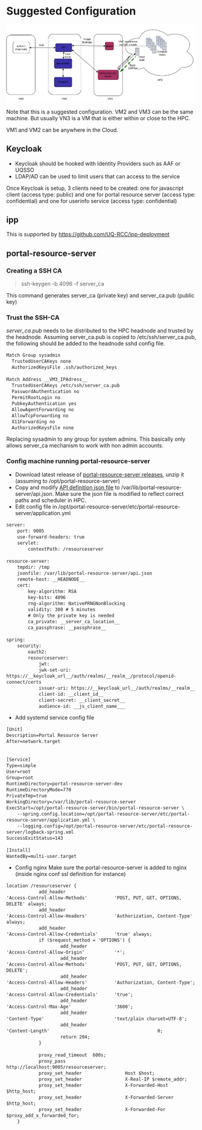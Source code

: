 # Suggested Configuration
![image](images/configuration.png)

Note that this is a suggested configuration. VM2 and VM3 can be the same machine. But usually VN3 is a VM that is either within or close to the HPC. 

VM1 and VM2 can be anywhere in the Cloud. 

## Keycloak
* Keycloak should be hooked with Identity Providers such as AAF or UQSSO
* LDAP/AD can be used to limit users that can access to the service

 Once Keycloak is setup, 3 clients need to be created: one for javascript client (access type: public) and one for portal resource server (access type: confidential) and one for userinfo service (access type: confidential)

## ipp
This is supported by https://github.com/UQ-RCC/ipp-deployment

## portal-resource-server

### Creating a SSH CA

> ssh-keygen -b 4096 -f server_ca

This command generates server_ca (private key) and server_ca.pub (public key)

### Trust the SSH-CA
*server_ca.pub* needs to be distributed to the HPC headnode and trusted by the headnode. 
Assuming server_ca.pub is copied to /etc/ssh/server_ca.pub, the following should be added to the headnode sshd config file.

> 
    Match Group sysadmin
      TrustedUserCAKeys none
      AuthorizedKeysFile .ssh/authorized_keys

    Match Address __VM3_IPAdress__
      TrustedUserCAKeys /etc/ssh/server_ca.pub
      PasswordAuthentication no
      PermitRootLogin no
      PubkeyAuthentication yes
      AllowAgentForwarding no
      AllowTcpForwarding no
      X11Forwarding no
      AuthorizedKeysFile none 

Replacing sysadmin to any group for system admins. This basically only allows server_ca mechanism to work with non admin accounts.

### Config machine running portal-resource-server
* Download latest release of [portal-resource-server releases](https://github.com/UQ-RCC/portal-resource-server/releases), unzip it (assuming to /opt/portal-resource-server)
* Copy and modify [API definition json file](https://github.com/UQ-RCC/ipp-scripts/blob/main/wiener_prod.json) to /var/lib/portal-resource-server/api.json. Make sure the json file is modified to reflect correct paths and scheduler in HPC. 
* Edit config file in /opt/portal-resource-server/etc/portal-resource-server/application.yml

> 
    server:
        port: 9005
        use-forward-headers: true
        servlet:
            contextPath: /resourceserver

    resource-server:
        tmpdir: /tmp
        jsonfile: /var/lib/portal-resource-server/api.json
        remote-host: __HEADNODE__
        cert:
            key-algorithm: RSA
            key-bits: 4096
            rng-algorithm: NativePRNGNonBlocking
            validity: 300 # 5 minutes
            # Only the private key is needed
            ca_private: __server_ca_location__
            ca_passphrase: __passphrase__

    spring:
        security:
            oauth2:
            resourceserver:
                jwt:
                jwk-set-uri: https://__keycloak_url__/auth/realms/__realm__/protocol/openid-connect/certs
                issuer-uri: https://__keycloak_url__/auth/realms/__realm__
                client-id: __client_id__
                client-secret: __client_secret__
                audience-id: __js_client_name___


* Add systemd service config file
> 
    [Unit]
    Description=Portal Resource Server
    After=network.target


    [Service]
    Type=simple
    User=root
    Group=root
    RuntimeDirectory=portal-resource-server-dev
    RuntimeDirectoryMode=770
    PrivateTmp=true
    WorkingDirectory=/var/lib/portal-resource-server
    ExecStart=/opt/portal-resource-server/bin/portal-resource-server \
        --spring.config.location=/opt/portal-resource-server/etc/portal-resource-server/application.yml \
        --logging.config=/opt/portal-resource-server/etc/portal-resource-server/logback-spring.xml    
    SuccessExitStatus=143

    [Install]
    WantedBy=multi-user.target

* Config nginx
Make sure the portal-resource-server is added to nginx (inside nginx conf ssl definition for instance)

> 
    location /resourceserver {
                add_header                                              'Access-Control-Allow-Methods'          'POST, PUT, GET, OPTIONS, DELETE' always;
                add_header                                              'Access-Control-Allow-Headers'          'Authorization, Content-Type' always;
                add_header                                              'Access-Control-Allow-Credentials'      'true' always;
                if ($request_method = 'OPTIONS') {
                        add_header                                      'Access-Control-Allow-Origin'           '*';
                        add_header                                      'Access-Control-Allow-Methods'          'POST, PUT, GET, OPTIONS, DELETE';
                        add_header                                      'Access-Control-Allow-Headers'          'Authorization, Content-Type';
                        add_header                                      'Access-Control-Allow-Credentials'      'true';
                        add_header                                      'Access-Control-Max-Age'                '3600';
                        add_header                                      'Content-Type'                          'text/plain charset=UTF-8';
                        add_header                                      'Content-Length'                                        0;
                        return 204;
                }

                proxy_read_timeout  600s;
                proxy_pass                      http://localhost:9005/resourceserver;
                proxy_set_header                Host $host;
                proxy_set_header                X-Real-IP $remote_addr;
                proxy_set_header                X-Forwarded-Host $http_host;
                proxy_set_header                X-Forwarded-Server $http_host;
                proxy_set_header                X-Forwarded-For $proxy_add_x_forwarded_for;
        }
